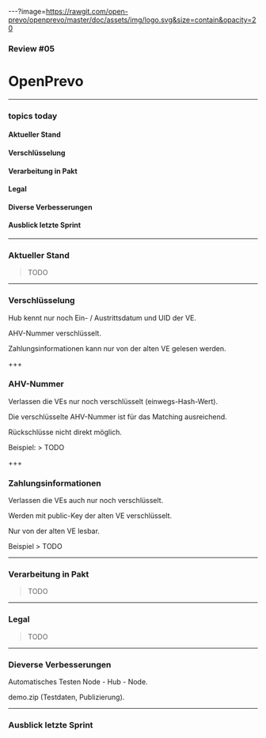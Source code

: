 ---?image=https://rawgit.com/open-prevo/openprevo/master/doc/assets/img/logo.svg&size=contain&opacity=20

### Review #05
# OpenPrevo

---

### topics today

#### Aktueller Stand 
#### Verschlüsselung 
#### Verarbeitung in Pakt
#### Legal
#### Diverse Verbesserungen
#### Ausblick letzte Sprint

---

### Aktueller Stand 

> TODO

---

### Verschlüsselung

Hub kennt nur noch Ein- / Austrittsdatum und UID der VE.

AHV-Nummer verschlüsselt.

Zahlungsinformationen kann nur von der alten VE gelesen werden.

+++

### AHV-Nummer

Verlassen die VEs nur noch verschlüsselt (einwegs-Hash-Wert).

Die verschlüsselte AHV-Nummer ist für das Matching ausreichend.

Rückschlüsse nicht direkt möglich.

Beispiel: > TODO

+++

### Zahlungsinformationen

Verlassen die VEs auch nur noch verschlüsselt.

Werden mit public-Key der alten VE verschlüsselt.

Nur von der alten VE lesbar.

Beispiel > TODO

---

### Verarbeitung in Pakt

> TODO

---

### Legal

> TODO

---

### Dieverse Verbesserungen

Automatisches Testen Node - Hub - Node.

demo.zip (Testdaten, Publizierung).

---

### Ausblick letzte Sprint

